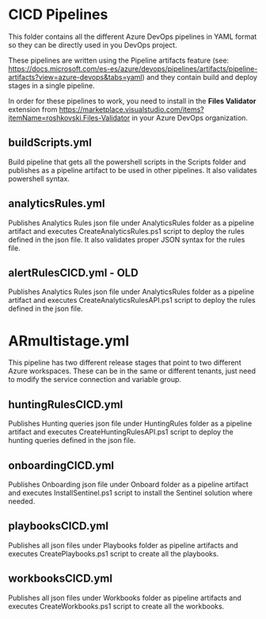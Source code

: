 # CICD Pipelines

This folder contains all the different Azure DevOps pipelines in YAML format so they can be directly used in you DevOps project. 

These pipelines are written using the Pipeline artifacts feature (see: https://docs.microsoft.com/es-es/azure/devops/pipelines/artifacts/pipeline-artifacts?view=azure-devops&tabs=yaml) and they contain build and deploy stages in a single pipeline.

In order for these pipelines to work, you need to install in the **Files Validator** extension from https://marketplace.visualstudio.com/items?itemName=roshkovski.Files-Validator in your Azure DevOps organization.

## buildScripts.yml
Build pipeline that gets all the powershell scripts in the Scripts folder and publishes as a pipeline artifact to be used in other pipelines. It also validates powershell syntax.

## analyticsRules.yml
Publishes Analytics Rules json file under AnalyticsRules folder as a pipeline artifact and executes CreateAnalyticsRules.ps1 script to deploy the rules defined in the json file. It also validates proper JSON syntax for the rules file.

## alertRulesCICD.yml - OLD
Publishes Analytics Rules json file under AnalyticsRules folder as a pipeline artifact and executes CreateAnalyticsRulesAPI.ps1 script to deploy the rules defined in the json file. 

# ARmultistage.yml
This pipeline has two different release stages that point to two different Azure workspaces. These can be in the same or different tenants, just need to modify the service connection and variable group.

## huntingRulesCICD.yml
Publishes Hunting queries json file under HuntingRules folder as a pipeline artifact and executes CreateHuntingRulesAPI.ps1 script to deploy the hunting queries defined in the json file.

## onboardingCICD.yml
Publishes Onboarding json file under Onboard folder as a pipeline artifact and executes InstallSentinel.ps1 script to install the Sentinel solution where needed.

## playbooksCICD.yml
Publishes all json files under Playbooks folder as pipeline artifacts and executes CreatePlaybooks.ps1 script to create all the playbooks.

## workbooksCICD.yml
Publishes all json files under Workbooks folder as pipeline artifacts and executes CreateWorkbooks.ps1 script to create all the workbooks.
